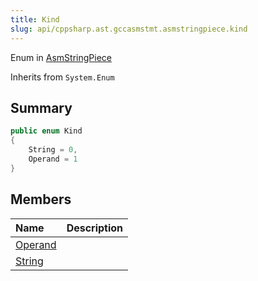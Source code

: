 ```yaml
---
title: Kind
slug: api/cppsharp.ast.gccasmstmt.asmstringpiece.kind
---
```

Enum in [AsmStringPiece](/api/cppsharp/ast/gccasmstmt/asmstringpiece)

Inherits from `System.Enum`

## Summary



```csharp
public enum Kind
{
    String = 0,
    Operand = 1
}
```

## Members

|Name|Description|
|:---|:---|
|[Operand](/api/cppsharp/ast/gccasmstmt/asmstringpiece/kind/operand)||
|[String](/api/cppsharp/ast/gccasmstmt/asmstringpiece/kind/string)||


